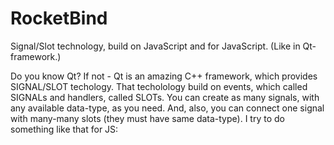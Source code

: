 # RocketBind
Signal/Slot technology, build on JavaScript and for JavaScript. (Like in Qt-framework.) 

Do you know Qt? If not - Qt is an amazing C++ framework, which provides SIGNAL/SLOT techology. That techolology build on events, which called SIGNALs and handlers, called SLOTs.
You can create as many signals, with any available data-type, as you need. And, also, you can connect one signal with many-many slots (they must have same data-type).
I try to do something like that for JS:
